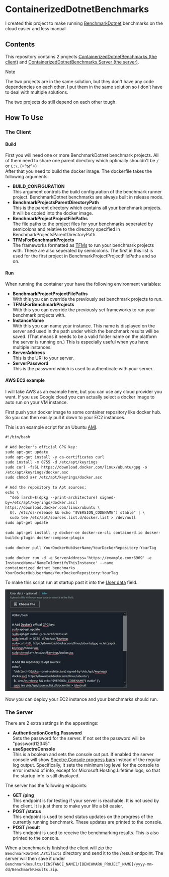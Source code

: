 ﻿# ContainerizedDotnetBenchmarks
I created this project to make running [BenchmarkDotnet](https://benchmarkdotnet.org/) benchmarks on the cloud easier and less manual.

## Contents
This repository contains 2 projects [ContainerizedDotnetBenchmarks (the client)](ContainerizedDotnetBenchmarks) and [ContainerizedDotnetBenchmarks.Server (the server)](ContainerizedDotnetBenchmarks.Server).

> [!NOTE]
> The two projects are in the same solution, but they don't have any code dependencies on each other. 
> I put them in the same solution so i don't have to deal with multiple solutions.
> 
> The two projects do still depend on each other tough.

## How To Use

### The Client

#### Build
First you will need one or more BenchmarkDotnet benchmark projects. All of them need to share one parent directory which optimally shouldn't be `/` or `C:\`. (=^ω^=)\
After that you need to build the docker image. The dockerfile takes the following arguments:

* **BUILD_CONFIGURATION**\
  This argument controls the build configuration of the benchmark runner project. BenchmarkDotnet benchmarks are always built in release mode.
* **BenchmarkProjectsParentDirectoryPath**\
  This is the parent directory which contains all your benchmark projects. It will be copied into the docker image.
* **BenchmarkProjectProjectFilePaths**\
  The file paths to the project files for your benchmarks seperated by semicolons and relative to the directory specified in BenchmarkProjectsParentDirectoryPath.
* **TFMsForBenchmarkProjects**\
  The frameworks formatted as [TFMs](https://github.com/dotnet/docs/blob/main/docs/standard/frameworks.md) to run your benchmark projects with. 
  These are also seperated by semicolons. The first in this list is used for the first project in BenchmarkProjectProjectFilePaths and so on.

#### Run
When running the container your have the following environment variables:

* **BenchmarkProjectProjectFilePaths**\
  With this you can override the previously set benchmark projects to run.
* **TFMsForBenchmarkProjects**\
  With this you can override the previously set frameworks to run your benchmark projects with.
* **InstanceName**\
  With this you can name your instance. This name is displayed on the server and used in the path under which the benchmark results will be saved. (That means it needs to be a valid folder name on the platform the server is running on.) 
  This is especially useful when you have multiple instances.
* **ServerAddress**\
  This is the URI to your server.
* **ServerPassword**\
  This is the password which is used to authenticate with your server.

#### AWS EC2 example
I will take AWS as an example here, but you can use any cloud provider you want. 
If you use Google cloud you can actually select a docker image to auto run on your VM instance.

First push your docker image to some container repository like docker hub. So you can then easily pull it down to your EC2 instances.

This is an example script for an Ubuntu [AMI](https://docs.aws.amazon.com/AWSEC2/latest/UserGuide/AMIs.html).
```shell
#!/bin/bash

# Add Docker's official GPG key:
sudo apt-get update
sudo apt-get install -y ca-certificates curl
sudo install -m 0755 -d /etc/apt/keyrings
sudo curl -fsSL https://download.docker.com/linux/ubuntu/gpg -o /etc/apt/keyrings/docker.asc
sudo chmod a+r /etc/apt/keyrings/docker.asc

# Add the repository to Apt sources:
echo \
  "deb [arch=$(dpkg --print-architecture) signed-by=/etc/apt/keyrings/docker.asc] https://download.docker.com/linux/ubuntu \
  $(. /etc/os-release && echo "$VERSION_CODENAME") stable" | \
  sudo tee /etc/apt/sources.list.d/docker.list > /dev/null
sudo apt-get update

sudo apt-get install -y docker-ce docker-ce-cli containerd.io docker-buildx-plugin docker-compose-plugin

sudo docker pull YourDockerHubUserName/YourDockerRepository:YourTag

sudo docker run -d -e ServerAddress='https://example.com:6969' -e InstanceName='NameToIdentifyThisInstance' --name containerized_dotnet_benchmarks YourDockerHubUserName/YourDockerRepository:YourTag
```

To make this script run at startup past it into the [User data](https://docs.aws.amazon.com/AWSEC2/latest/UserGuide/user-data.html?icmpid=docs_ec2_console) field.

![AWS User data example](READMEResources/AWSUserDataExample.png)

Now you can deploy your EC2 instance and your benchmarks should run.

### The Server
There are 2 extra settings in the appsettings:
* **AuthenticationConfig.Password**\
  Sets the password for the server. If not set the password will be "password12345".
* **useSpectreConsole**\
  This is a boolean and sets the console out put. 
  If enabled the server console will show [Spectre.Console progress bars](https://spectreconsole.net/live/progress) instead of the regular log output.
  Specifically, it sets the minimum log level for the console to error instead of info, except for Microsoft.Hosting.Lifetime logs, so that the startup info is still displayed.

The server has the following endpoints:

* **GET /ping**\
  This endpoint is for testing if your server is reachable. It is not used by the client. It is just there to make your life a bit easier.
* **POST /status**\
  This endpoint is used to send status updates on the progress of the currently running benchmark.
  These updates are printed to the console. 
* **POST /result**\
  This endpoint is used to receive the benchmarking results. This is also printed to the console.

When a benchmark is finished the client will zip the `BenchmarkDotNet.Artifacts` directory and send it to the /result endpoint.
The server will then save it under `BenchmarkResults/[INSTANCE_NAME]/[BENCHMARK_PROJECT_NAME]/yyyy-mm-dd/BenchmarkResults.zip`.
